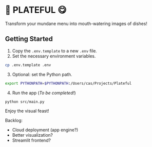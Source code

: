 # 🍛 PLATEFUL 😋

Transform your mundane menu into mouth-watering images of dishes!

## Getting Started

1. Copy the `.env.template` to a new `.env` file.
2. Set the necessary environment variables.

```zsh
cp .env.template .env
```
3. Optional: set the Python path.
```zsh
export PYTHONPATH=$PYTHONPATH:/Users/cas/Projects/Plateful
```
4. Run the app (*To be completed!*)
```zsh
python src/main.py
```

Enjoy the visual feast!

Backlog:
- Cloud deployment (app engine?)
- Better visualization?
- Streamlit frontend?